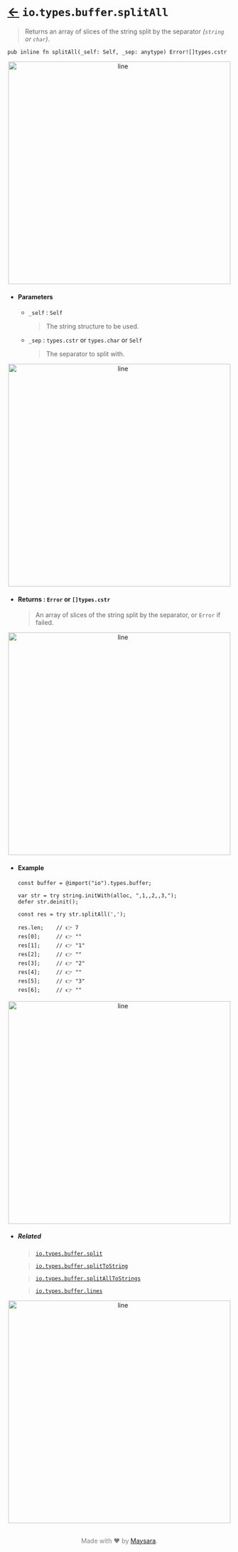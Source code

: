 # [←](../readme.md) `io`.`types`.`buffer`.`splitAll`

> Returns an array of slices of the string split by the separator _(`string` or `char`)_.

```zig
pub inline fn splitAll(_self: Self, _sep: anytype) Error![]types.cstr
```

<div align="center">
<img src="https://raw.githubusercontent.com/Super-ZIG/io/refs/heads/main/docs/dist/img/md/line.png" alt="line" style="width:500px;"/>
</div>

- #### Parameters

    - `_self` : `Self`

        > The string structure to be used.

    - `_sep` : `types.cstr` or `types.char` or `Self`

        > The separator to split with.

<div align="center">
<img src="https://raw.githubusercontent.com/Super-ZIG/io/refs/heads/main/docs/dist/img/md/line.png" alt="line" style="width:500px;"/>
</div>

- #### Returns : `Error` or `[]types.cstr`

    > An array of slices of the string split by the separator, or `Error` if failed.

<div align="center">
<img src="https://raw.githubusercontent.com/Super-ZIG/io/refs/heads/main/docs/dist/img/md/line.png" alt="line" style="width:500px;"/>
</div>

- #### Example


    ```zig
    const buffer = @import("io").types.buffer;
    ```

    ```zig
    var str = try string.initWith(alloc, ",1,,2,,3,");
    defer str.deinit();

    const res = try str.splitAll(',');

    res.len;    // 👉 7
    res[0];     // 👉 ""
    res[1];     // 👉 "1"
    res[2];     // 👉 ""
    res[3];     // 👉 "2"
    res[4];     // 👉 ""
    res[5];     // 👉 "3"
    res[6];     // 👉 ""
    ```

<div align="center">
<img src="https://raw.githubusercontent.com/Super-ZIG/io/refs/heads/main/docs/dist/img/md/line.png" alt="line" style="width:500px;"/>
</div>

- ##### Related

  > [`io.types.buffer.split`](./split.md)

  > [`io.types.buffer.splitToString`](./splitToString.md)

  > [`io.types.buffer.splitAllToStrings`](./splitAllToStrings.md)

  > [`io.types.buffer.lines`](./lines.md)

<div align="center">
<img src="https://raw.githubusercontent.com/Super-ZIG/io/refs/heads/main/docs/dist/img/md/line.png" alt="line" style="width:500px;"/>
</div>

<p align="center" style="color:grey;"><br />Made with ❤️ by <a href="http://github.com/maysara-elshewehy" target="blank">Maysara</a>.</p>